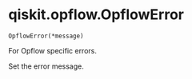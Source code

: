 # qiskit.opflow\.OpflowError

<span id="undefined" />

`OpflowError(*message)`

For Opflow specific errors.

Set the error message.
